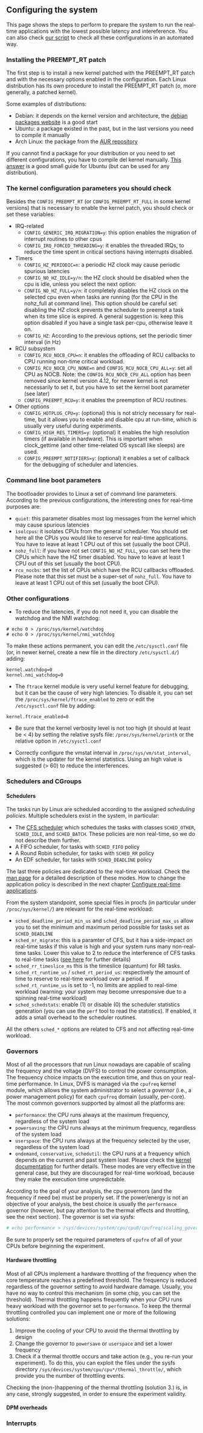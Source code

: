 ## Configuring the system

This page shows the steps to perform to prepare the system to run the real-time applications with
the lowest possible latency and intereference. You can also check [our script](./resources) to
check all these configurations in an automated way.

### Installing the PREEMPT_RT patch
The first step is to install a new kernel patched with the PREEMPT_RT patch and with the necessary
options enabled in the configuration. Each Linux distribution has its own procedure to install the
PREEMPT_RT patch (o, more generally, a patched kernel).

Some examples of distributions:
- Debian: it depends on the kernel version and architecture, the [debian packages website](https://packages.debian.org/search?searchon=all&keywords=PREEMPT_RT)
  is a good start
- Ubuntu: a package existed in the past, but in the last versions you need to compile it manually
- Arch Linux: the package from the [AUR repository](https://aur.archlinux.org/packages/linux-rt/) 

If you cannot find a package for your distribution or you need to set different configurations, you
have to compile del kernel manually. [This answer](https://stackoverflow.com/a/51709420/835146) is a
good small guide for Ubuntu (but can be used for any distribution).

### The kernel configuration parameters you should check
Besides the `CONFIG_PREEMPT_RT` (or `CONFIG_PREEMPT_RT_FULL` in some kernel versions) that is
necessary to enable the kernel patch, you should check or set these variables:
- IRQ-related
  - `CONFIG_GENERIC_IRQ_MIGRATION=y`: this option enables the migration of interrupt routines to other
    cpus
  - `CONFIG_IRQ_FORCED_THREADING=y`: it enables the threaded IRQs, to reduce the time spent in
  critical sections having interrupts disabled.
- Timers
  - `CONFIG_HZ_PERIODIC=n`: a periodic HZ clock may cause periodic spurious latencies
  - `CONFIG_NO_HZ_IDLE=y/n`: the HZ clock should be disabled when the cpu is idle, unless you select
    the next option:
  - `CONFIG_NO_HZ_FULL=y/n`: it completely disables the HZ clock on the selected cpu even
    when tasks are running (for the CPU in the nohz_full at command line). This option should be
    careful set: disabling the HZ clock prevents the scheduler to preempt a task when its time slice
    is expired. A general suggestion is: keep this option disabled if you have a single task per-cpu,
    otherwise leave it on.
  - `CONFIG_HZ`: According to the previous options, set the periodic timer interval (in Hz)
- RCU subsystem
  - `CONFIG_RCU_NOCB_CPU=n`: it enables the offloading of RCU callbacks to CPU running non-time
    critical workload.
  - `CONFIG_RCU_NOCB_CPU_NONE=n` and `CONFIG_RCU_NOCB_CPU_ALL=y`: set all CPU as NOCB. Note: the
    `CONFIG_RCU_NOCB_CPU_ALL` option has been removed since kernel version 4.12, for newer kernel is
    not necessarily to set it, but you have to set the kernel boot parameter (see later)
  - `CONFIG_PREEMPT_RCU=y`: it enables the preemption of RCU routines.
- Other options
  - `CONFIG_HOTPLUG_CPU=y`: (optional) this is not stricly necessary for real-time, but it allows you to enable
    and disable cpu at run-time, which is usually very useful during experiments.
  - `CONFIG_HIGH_RES_TIMERS=y`: (optional)  it enables the high resolution timers (if available in
    hardware). This is important when clock_gettime (and other time-related OS syscall like sleeps)
    are used.
  - `CONFIG_PREEMPT_NOTIFIERS=y`: (optional) it enables a set of callback for the debugging of
    scheduler and latencies.

### Command line boot parameters
The bootloader provides to Linux a set of command line parameters. According to the previous
configurations, the interesting ones for real-time purposes are:
- `quiet`: this parameter disables most log messages from the kernel which may cause spurious latencies
- `isolcpus`: it isolates CPUs from the general scheduler. You should set here all the CPUs you
  would like to reserve for real-time applications. You have to leave at least 1 CPU out of this set
  (usually the boot CPU).
- `nohz_full`: if you have not set `CONFIG_NO_HZ_FULL`, you can set here the CPUs which have the HZ
  timer disabled. You have to leave at least 1 CPU out of this set (usually the boot CPU).
- `rcu_nocbs`: set the list of CPUs which have the RCU callbacks offloaded. Please note that this
  set must be a super-set of `nohz_full`. You have to leave at least 1 CPU out of this set
  (usually the boot CPU).

### Other configurations
- To reduce the latencies, if you do not need it, you can disable the watchdog and the NMI watchdog:
```
# echo 0 > /proc/sys/kernel/watchdog
# echo 0 > /proc/sys/kernel/nmi_watchdog
```

To make these actions permanent, you can edit the `/etc/sysctl.conf` file (or, in newer kernel,
create a new file in the directory `/etc/sysctl.d/`) adding:
```
kernel.watchdog=0
kernel.nmi_watchdog=0
```

- The `ftrace` kernel module is very useful kernel feature for debugging, but it can be the cause of
  very high latencies. To disable it, you can set the `/proc/sys/kernel/ftrace_enabled` to zero or
  edit the `/etc/sysctl.conf` file by adding:
```
kernel.ftrace_enabled=0
```

- Be sure that the kernel verbosity level is not too high (it should at least be < 4) by setting
  the relative sysfs file: `/proc/sys/kernel/printk` or the relative option in `/etc/sysctl.conf`

- Correctly configure the vmstat interval in `/proc/sys/vm/stat_interval`, which is the updater for
  the kernel statistics. Using an high value is suggested (> 60) to reduce the interferences.

### Schedulers and CGroups
#### Schedulers
The tasks run by Linux are scheduled according to the assigned _scheduling policies_. Multiple
schedulers exist in the system, in particular:
- The [CFS scheduler](https://en.wikipedia.org/wiki/Completely_Fair_Scheduler) which schedules the
  tasks with classes `SCHED_OTHER`, `SCHED_IDLE`, and `SCHED_BATCH`. These policies are non
  real-time, so we do not describe them further.
- A FIFO scheduler, for tasks with `SCHED_FIFO` policy
- A Round Robin scheduler, for tasks with `SCHED_RR` policy
- An EDF scheduler, for tasks with `SCHED_DEADLINE` policy

The last three policies are dedicated to the real-time workload. Check the [man page](https://man7.org/linux/man-pages/man7/sched.7.html)
for a detailed description of these modes. How to change the application policy is described in the
next chapter [Configure real-time applications](./configure-apps).

From the system standpoint, some special files in procfs (in particular under `/proc/sys/kernel/`)
are relevant for the real-time workload:
- `sched_deadline_period_min_us` and `sched_deadline_period_max_us`
  allow you to set the minimum and maximum period possible for tasks set as `SCHED_DEADLINE`
- `sched_nr_migrate`: this is a paramter of CFS, but it has a side-impact on
  real-time tasks if this value is high and your system runs many non-real-time tasks. Lower this
  value to 2 to reduce the interference of CFS tasks to real-time tasks ([see here](https://access.redhat.com/documentation/en-us/red_hat_enterprise_linux_for_real_time/7/html/tuning_guide/using_sched_nr_migrate_to_limit_sched_other_task_migration.) 
  for further details)
- `sched_rr_timeslice_ms` this is the timeslice (quantum) for RR tasks.
- `sched_rt_runtime_us` / `sched_rt_period_us`: respectively the amount of time to reserve to
  real-time workload over a period. If `sched_rt_runtime_us` is set to -1, no limits are applied to
  real-time workload (warning: your system may become unresponsive due to a spinning real-time
  workload)
- `sched_schedstats`: enable (1) or disable (0) the scheduler statistics generation (you can use the
  `perf` tool to read the statistics). If enabled, it adds a small overhead to the scheduler
  routines.

All the others `sched_*` options are related to CFS and not affecting real-time workload.

### Governors
Most of all the processors that run Linux nowadays are capable of scaling the frequency and the
voltage (DVFS) to control the power consumption. The frequency choice impacts on the execution time,
and thus on your real-time performance. In Linux, DVFS is managed via the `cpufreq` kernel module,
which allows the system administrator to select a _governor_ (i.e., a power management policy) for
each `cpufreq` domain (usually, per-core). The most common governors supported by almost all the
platforms are:
- `performance`: the CPU runs always at the maximum frequency, regardless of the system load
- `powersaving`: the CPU runs always at the minimum frequency, regardless of the system load
- `userspace`:   the CPU runs always at the frequency selected by the user, regardless of the system
  load
- `ondemand`, `conservative`, `schedutil`: the CPU runs at a frequency which depends on the current
  and past system load. Please check the [kernel documentation](https://www.kernel.org/doc/Documentation/cpu-freq/governors.txt)
  for further details. These modes are very effective in the general case, but they are discouraged
  for real-time workload, because they make the execution time unpredictable.

According to the goal of your analysis, the cpu governors (and the frequency if need be) must be
properly set. If the power/energy is not an objective of your analysis, the best choice is usually
the `performance` governor (however, but pay attention to the thermal effects and throttling, see
the next section). The governor is set via sysfs:
```bash
# echo performance > /sys/devices/system/cpu/cpu0/cpufreq/scaling_governor
```
Be sure to properly set the required parameters of `cpufre` of all of your CPUs before beginning
the experiment.

#### Hardware throttling
Most of all CPUs implement a hardware throttling of the frequency when the core temperature reaches
a predefined threshold. The frequency is reduced regardless of the governor setting to avoid
hardware damage. Usually, you have no way to control this mechanism (in some chip, you can set
the threshold). Thermal throttling happens frequently when your CPU runs heavy workload with the
governor set to `performance`. To keep the thermal throttling controlled you can implement one or
more of the following solutions:
1. Improve the cooling of your CPU to avoid the thermal throttling by design
2. Change the governor to `powersave` or `userspace` and set a lower frequency
3. Check if a thermal throttle occurs and take action (e.g., you re-run your experiment). To do
   this, you can exploit the files under the sysfs directory
   `/sys/devices/system/cpu/cpu*/thermal_throttle/`, which provide you the number of throttling
   events.

Checking the (non-)happening of the thermal throttling (solution 3.) is, in any case, strongly
suggested, in order to ensure the experiment validity.

#### DPM overheads

### Interrupts



